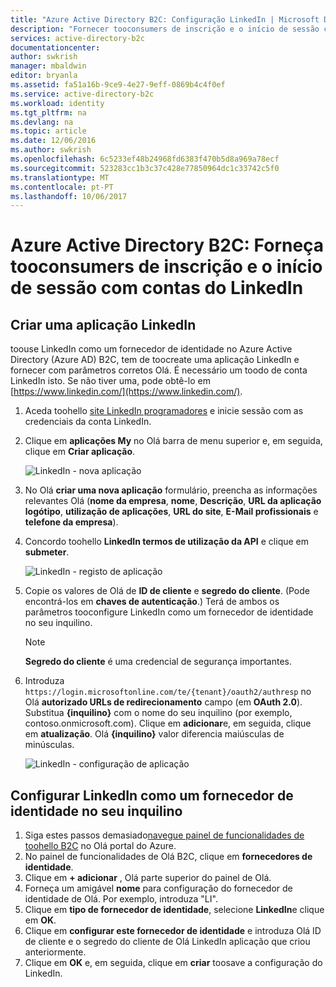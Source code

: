 ```yaml
---
title: "Azure Active Directory B2C: Configuração LinkedIn | Microsoft Docs"
description: "Fornecer tooconsumers de inscrição e o início de sessão com contas de LinkedIn nas aplicações que estejam protegidas pelo Azure Active Directory B2C"
services: active-directory-b2c
documentationcenter: 
author: swkrish
manager: mbaldwin
editor: bryanla
ms.assetid: fa51a16b-9ce9-4e27-9eff-0869b4c4f0ef
ms.service: active-directory-b2c
ms.workload: identity
ms.tgt_pltfrm: na
ms.devlang: na
ms.topic: article
ms.date: 12/06/2016
ms.author: swkrish
ms.openlocfilehash: 6c5233ef48b24968fd6383f470b5d8a969a78ecf
ms.sourcegitcommit: 523283cc1b3c37c428e77850964dc1c33742c5f0
ms.translationtype: MT
ms.contentlocale: pt-PT
ms.lasthandoff: 10/06/2017
---
```

# <a name="azure-active-directory-b2c-provide-sign-up-and-sign-in-tooconsumers-with-linkedin-accounts"></a>Azure Active Directory B2C: Forneça tooconsumers de inscrição e o início de sessão com contas do LinkedIn
## <a name="create-a-linkedin-application"></a>Criar uma aplicação LinkedIn
toouse LinkedIn como um fornecedor de identidade no Azure Active Directory (Azure AD) B2C, tem de toocreate uma aplicação LinkedIn e fornecer com parâmetros corretos Olá. É necessário um toodo de conta LinkedIn isto. Se não tiver uma, pode obtê-lo em [https://www.linkedin.com/](https://www.linkedin.com/).

1. Aceda toohello [site LinkedIn programadores](https://www.developer.linkedin.com/) e inicie sessão com as credenciais da conta LinkedIn.
2. Clique em **aplicações My** no Olá barra de menu superior e, em seguida, clique em **Criar aplicação**.
   
    ![LinkedIn - nova aplicação](./media/active-directory-b2c-setup-li-app/linkedin-new-app.png)
3. No Olá **criar uma nova aplicação** formulário, preencha as informações relevantes Olá (**nome da empresa**, **nome**, **Descrição**, **URL da aplicação logótipo**, **utilização de aplicações**, **URL do site**, **E-Mail profissionais** e **telefone da empresa**).
4. Concordo toohello **LinkedIn termos de utilização da API** e clique em **submeter**.
   
    ![LinkedIn - registo de aplicação](./media/active-directory-b2c-setup-li-app/linkedin-register-app.png)
5. Copie os valores de Olá de **ID de cliente** e **segredo do cliente**. (Pode encontrá-los em **chaves de autenticação**.) Terá de ambos os parâmetros tooconfigure LinkedIn como um fornecedor de identidade no seu inquilino.
   
   > [!NOTE]
   > **Segredo do cliente** é uma credencial de segurança importantes.
   > 
   > 
6. Introduza `https://login.microsoftonline.com/te/{tenant}/oauth2/authresp` no Olá **autorizado URLs de redirecionamento** campo (em **OAuth 2.0**). Substitua **{inquilino}** com o nome do seu inquilino (por exemplo, contoso.onmicrosoft.com). Clique em **adicionar**e, em seguida, clique em **atualização**. Olá **{inquilino}** valor diferencia maiúsculas de minúsculas.
   
    ![LinkedIn - configuração de aplicação](./media/active-directory-b2c-setup-li-app/linkedin-setup.png)

## <a name="configure-linkedin-as-an-identity-provider-in-your-tenant"></a>Configurar LinkedIn como um fornecedor de identidade no seu inquilino
1. Siga estes passos demasiado[navegue painel de funcionalidades de toohello B2C](active-directory-b2c-app-registration.md#navigate-to-b2c-settings) no Olá portal do Azure.
2. No painel de funcionalidades de Olá B2C, clique em **fornecedores de identidade**.
3. Clique em **+ adicionar** , Olá parte superior do painel de Olá.
4. Forneça um amigável **nome** para configuração do fornecedor de identidade de Olá. Por exemplo, introduza "LI".
5. Clique em **tipo de fornecedor de identidade**, selecione **LinkedIn**e clique em **OK**.
6. Clique em **configurar este fornecedor de identidade** e introduza Olá ID de cliente e o segredo do cliente de Olá LinkedIn aplicação que criou anteriormente.
7. Clique em **OK** e, em seguida, clique em **criar** toosave a configuração do LinkedIn.

